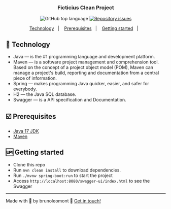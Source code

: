 <h3 align="center">
  Ficticius Clean Project
</h3>
<p align="center">
  <img alt="GitHub top language" src="https://img.shields.io/github/languages/top/brunoleomont/ficticius-clean.svg">
  
  <a href="https://github.com/brunoleomont/ficticius-clean/issues">
    <img alt="Repository issues" src="https://img.shields.io/github/issues/brunoleomont/ficticius-clean.svg">
  </a>
</p>

<p align="center">
  <a href="#rocket-technology">Technology</a>&nbsp;&nbsp;&nbsp;|&nbsp;&nbsp;&nbsp;
  <a href="#ballot_box_with_check-prerequisites">Prerequisites</a>&nbsp;&nbsp;&nbsp;|&nbsp;&nbsp;&nbsp;
  <a href="#up-getting-started">Getting started</a>&nbsp;&nbsp;&nbsp;|&nbsp;&nbsp;&nbsp;
</p>

## [](#technology):rocket: Technology
-  Java — is the #1 programming language and development platform.
-  Maven — is a software project management and comprehension tool. Based on the concept of a project object model (POM), Maven can manage a project's build, reporting and documentation from a central piece of information.
-  Spring — makes programming Java quicker, easier, and safer for everybody.
-  H2 — the Java SQL database.
-  Swagger — is a API specification and Documentation.

## [](#prerequisites):ballot_box_with_check: Prerequisites
-   [Java 17 JDK](https://www.oracle.com/java/technologies/javase/jdk17-archive-downloads.html)
-   [Maven](https://maven.apache.org/download.cgi)

## [](#getting-started):up: Getting started

-  Clone this repo
-  Run `mvn clean install` to download dependencies.
-  Run `./mvnw spring-boot:run` to start the project
-  Access `http://localhost:8080/swagger-ui/index.html` to see the Swagger

----------

Made with :blue_heart: by brunoleomont  👋  [Get in touch!](https://www.linkedin.com/in/brunoleomont/)
